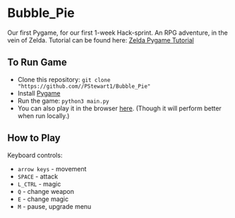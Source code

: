# Bubble_Pie
Our first Pygame, for our first 1-week Hack-sprint.
An RPG adventure, in the vein of Zelda.
Tutorial can be found here: [Zelda Pygame Tutorial](https://youtu.be/QU1pPzEGrqw)

## To Run Game
* Clone this repository: `git clone "https://github.com//PStewart1/Bubble_Pie"`
* Install [Pygame](https://www.pygame.org/wiki/GettingStarted)
* Run the game: `python3 main.py`
* You can also play it in the browser [here](http://paul-stewart.tech/). 
  (Though it will perform better when run locally.)

## How to Play
Keyboard controls:
* `arrow keys` - movement
* `SPACE` - attack
* `L_CTRL` - magic
* `Q` - change weapon
* `E` - change magic
* `M` - pause, upgrade menu
